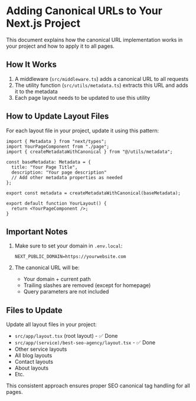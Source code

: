 # Adding Canonical URLs to Your Next.js Project

This document explains how the canonical URL implementation works in your project and how to apply it to all pages.

## How It Works

1. A middleware (`src/middleware.ts`) adds a canonical URL to all requests
2. The utility function (`src/utils/metadata.ts`) extracts this URL and adds it to the metadata
3. Each page layout needs to be updated to use this utility

## How to Update Layout Files

For each layout file in your project, update it using this pattern:

```tsx
import { Metadata } from "next/types";
import YourPageComponent from "./page";
import { createMetadataWithCanonical } from "@/utils/metadata";

const baseMetadata: Metadata = {
  title: "Your Page Title",
  description: "Your page description"
  // Add other metadata properties as needed
};

export const metadata = createMetadataWithCanonical(baseMetadata);

export default function YourLayout() {
  return <YourPageComponent />;
}
```

## Important Notes

1. Make sure to set your domain in `.env.local`:
   ```
   NEXT_PUBLIC_DOMAIN=https://yourwebsite.com
   ```

2. The canonical URL will be:
   - Your domain + current path
   - Trailing slashes are removed (except for homepage)
   - Query parameters are not included

## Files to Update

Update all layout files in your project:

- `src/app/layout.tsx` (root layout) - ✅ Done
- `src/app/(service)/best-seo-agency/layout.tsx` - ✅ Done
- Other service layouts
- All blog layouts
- Contact layouts
- About layouts
- Etc.

This consistent approach ensures proper SEO canonical tag handling for all pages. 